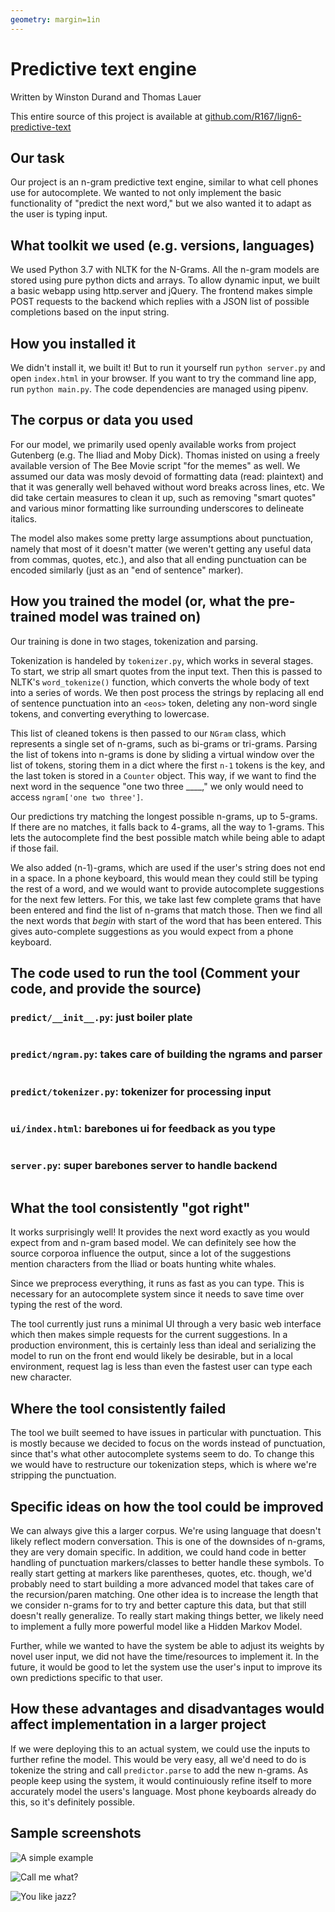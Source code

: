 ```yaml
---
geometry: margin=1in
---
```


# Predictive text engine

Written by Winston Durand and Thomas Lauer

This entire source of this project is available at [github.com/R167/lign6-predictive-text](https://github.com/R167/lign6-predictive-text)

## Our task

Our project is an n-gram predictive text engine, similar to what cell phones use
for autocomplete. We wanted to not only implement the basic functionality of
"predict the next word," but we also wanted it to adapt as the user is typing
input.

## What toolkit we used (e.g. versions, languages)

We used Python 3.7 with NLTK for the N-Grams. All the n-gram models are stored
using pure python dicts and arrays. To allow dynamic input, we built a basic
webapp using http.server and jQuery. The frontend makes simple POST requests to
the backend which replies with a JSON list of possible completions based on the
input string.

## How you installed it

We didn't install it, we built it! But to run it yourself run `python server.py`
and open `index.html` in your browser. If you want to try the command line app,
run `python main.py`. The code dependencies are managed using pipenv.

## The corpus or data you used

For our model, we primarily used openly available works from project Gutenberg
(e.g. The Iliad and Moby Dick). Thomas inisted on using a freely available
version of The Bee Movie script "for the memes" as well. We assumed our data was
mosly devoid of formatting data (read: plaintext) and that it was generally well
behaved without word breaks across lines, etc. We did take certain measures to
clean it up, such as removing "smart quotes" and various minor formatting like
surrounding underscores to delineate italics.

The model also makes some pretty large assumptions about punctuation, namely
that most of it doesn't matter (we weren't getting any useful data from commas,
quotes, etc.), and also that all ending punctuation can be encoded similarly
(just as an "end of sentence" marker).

## How you trained the model (or, what the pre-trained model was trained on)

Our training is done in two stages, tokenization and parsing.

Tokenization is handeled by `tokenizer.py`, which works in several stages. To
start, we strip all smart quotes from the input text. Then this is passed to
NLTK's `word_tokenize()` function, which converts the whole body of text into a
series of words. We then post process the strings by replacing all end of
sentence punctuation into an `<eos>` token, deleting any non-word single tokens,
and converting everything to lowercase.

This list of cleaned tokens is then passed to our `NGram` class, which
represents a single set of n-grams, such as bi-grams or tri-grams. Parsing the
list of tokens into n-grams is done by sliding a virtual window over the list of
tokens, storing them in a dict where the first `n-1` tokens is the key, and the
last token is stored in a `Counter` object. This way, if we want to find the
next word in the sequence "one two three ____," we only would need to access
`ngram['one two three']`.

Our predictions try matching the longest possible n-grams, up to 5-grams. If
there are no matches, it falls back to 4-grams, all the way to 1-grams. This
lets the autocomplete find the best possible match while being able to adapt if
those fail.

We also added (n-1)-grams, which are used if the user's string does not end in a
space. In a phone keyboard, this would mean they could still be typing the rest
of a word, and we would want to provide autocomplete suggestions for the next
few letters. For this, we take last few complete grams that have been entered
and find the list of n-grams that match those. Then we find all the next words
that _begin_ with start of the word that has been entered. This gives
auto-complete suggestions as you would expect from a phone keyboard.

## The code used to run the tool (Comment your code, and provide the source)

### `predict/__init__.py`: just boiler plate

```{.python include=predict/__init__.py}
```

### `predict/ngram.py`: takes care of building the ngrams and parser

```{.python include=predict/ngram.py}
```

### `predict/tokenizer.py`: tokenizer for processing input

```{.python include=predict/tokenizer.py}
```

### `ui/index.html`: barebones ui for feedback as you type

```{.html include=index.html}
```

### `server.py`: super barebones server to handle backend

```{.python include=server.py}
```

## What the tool consistently "got right"

It works surprisingly well! It provides the next word exactly as you would
expect from and n-gram based model. We can definitely see how the source
corporoa influence the output, since a lot of the suggestions mention characters
from the Iliad or boats hunting white whales.

Since we preprocess everything, it runs as fast as you can type. This is
necessary for an autocomplete system since it needs to save time over typing the
rest of the word.

The tool currently just runs a minimal UI through a very basic web interface
which then makes simple requests for the current suggestions. In a production
environment, this is certainly less than ideal and serializing the model to run
on the front end would likely be desirable, but in a local environment, request
lag is less than even the fastest user can type each new character.

## Where the tool consistently failed

The tool we built seemed to have issues in particular with punctuation. This is
mostly because we decided to focus on the words instead of punctuation, since
that's what other autocomplete systems seem to do. To change this we would have
to restructure our tokenization steps, which is where we're stripping the
punctuation.

## Specific ideas on how the tool could be improved

We can always give this a larger corpus. We're using language that doesn't
likely reflect modern conversation. This is one of the downsides of n-grams,
they are very domain specific. In addition, we could hand code in better
handling of punctuation markers/classes to better handle these symbols. To
really start getting at markers like parentheses, quotes, etc. though, we'd
probably need to start building a more advanced model that takes care of the
recursion/paren matching. One other idea is to increase the length that we
consider n-grams for to try and better capture this data, but that still doesn't
really generalize. To really start making things better, we likely need to
implement a fully more powerful model like a Hidden Markov Model.

Further, while we wanted to have the system be able to adjust its weights by
novel user input, we did not have the time/resources to implement it. In the
future, it would be good to let the system use the user's input to improve its
own predictions specific to that user.

## How these advantages and disadvantages would affect implementation in a larger project

If we were deploying this to an actual system, we could use the inputs to
further refine the model. This would be very easy, all we'd need to do is
tokenize the string and call `predictor.parse` to add the new n-grams. As people
keep using the system, it would continuiously refine itself to more accurately
model the users's language. Most phone keyboards already do this, so it's
definitely possible.

## Sample screenshots

![A simple example](writeup/gotothe.png)

![Call me what?](writeup/callme.png)

![You like jazz?](writeup/jazz.png)

